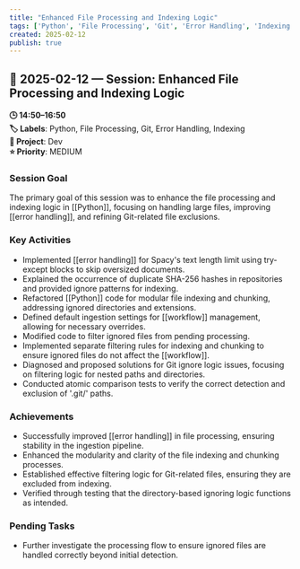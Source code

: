 ```yaml
---
title: "Enhanced File Processing and Indexing Logic"
tags: ['Python', 'File Processing', 'Git', 'Error Handling', 'Indexing']
created: 2025-02-12
publish: true
---
```


## 📅 2025-02-12 — Session: Enhanced File Processing and Indexing Logic

**🕒 14:50–16:50**  
**🏷️ Labels**: Python, File Processing, Git, Error Handling, Indexing  
**📂 Project**: Dev  
**⭐ Priority**: MEDIUM  


### Session Goal
The primary goal of this session was to enhance the file processing and indexing logic in [[Python]], focusing on handling large files, improving [[error handling]], and refining Git-related file exclusions.

### Key Activities
- Implemented [[error handling]] for Spacy's text length limit using try-except blocks to skip oversized documents.
- Explained the occurrence of duplicate SHA-256 hashes in repositories and provided ignore patterns for indexing.
- Refactored [[Python]] code for modular file indexing and chunking, addressing ignored directories and extensions.
- Defined default ingestion settings for [[workflow]] management, allowing for necessary overrides.
- Modified code to filter ignored files from pending processing.
- Implemented separate filtering rules for indexing and chunking to ensure ignored files do not affect the [[workflow]].
- Diagnosed and proposed solutions for Git ignore logic issues, focusing on filtering logic for nested paths and directories.
- Conducted atomic comparison tests to verify the correct detection and exclusion of '.git/' paths.

### Achievements
- Successfully improved [[error handling]] in file processing, ensuring stability in the ingestion pipeline.
- Enhanced the modularity and clarity of the file indexing and chunking processes.
- Established effective filtering logic for Git-related files, ensuring they are excluded from indexing.
- Verified through testing that the directory-based ignoring logic functions as intended.

### Pending Tasks
- Further investigate the processing flow to ensure ignored files are handled correctly beyond initial detection.

